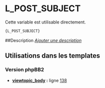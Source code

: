 # L_POST_SUBJECT


Cette variable est utilisable directement.

```html
{L_POST_SUBJECT}
```

##Description
[*Ajouter une description*](https://fa-tvars.appspot.com/var/L_POST_SUBJECT)

## Utilisations dans les templates

### Version phpBB2
* __[viewtopic_body](../tpl/var/subsilver/viewtopic_body.md#readme) :__ ligne [138](../tpl/src/subsilver/viewtopic_body.tpl#L138)